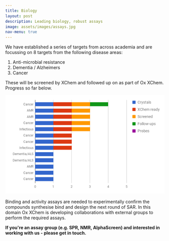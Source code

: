 ```yaml
---
title: Biology
layout: post
description: Leading biology, robust assays
image: assets/images/assays.jpg
nav-menu: true
---
```


We have established a series of targets from across academia and are focussing on 8 targets from the following disease areas:
1. Anti-microbial resistance
2. Dementia / Alzheimers
3. Cancer

These will be screened by XChem and followed up on as part of Ox XChem. Progress so far below.

![alt text](assets/images/chart.png "Progress so far.")


Binding and activity assays are needed to experimentally confirm the compounds synthesise bind and design the next round of SAR.
In this domain Ox XChem is developing collaborations with external groups to perform the required assays.

**If you're an assay group (e.g. SPR, NMR, AlphaScreen) and interested in working with us - please get in touch.**
